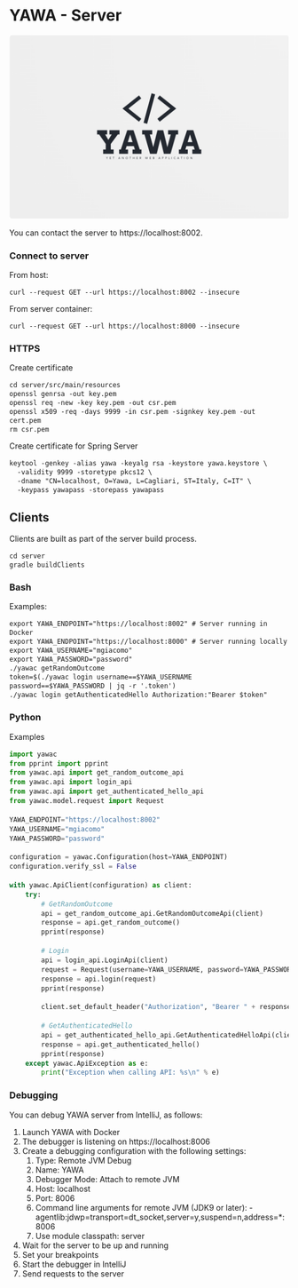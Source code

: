 # YAWA - Server

![YAWA Logo](resources/brand/yawa-logo.png)

You can contact the server to https://localhost:8002.

### Connect to server
From host:
```shell
curl --request GET --url https://localhost:8002 --insecure
```

From server container:
```shell
curl --request GET --url https://localhost:8000 --insecure
```

### HTTPS
Create certificate
```shell
cd server/src/main/resources
openssl genrsa -out key.pem
openssl req -new -key key.pem -out csr.pem
openssl x509 -req -days 9999 -in csr.pem -signkey key.pem -out cert.pem
rm csr.pem
```

Create certificate for Spring Server
```shell
keytool -genkey -alias yawa -keyalg rsa -keystore yawa.keystore \
  -validity 9999 -storetype pkcs12 \
  -dname "CN=localhost, O=Yawa, L=Cagliari, ST=Italy, C=IT" \
  -keypass yawapass -storepass yawapass
```

## Clients
Clients are built as part of the server build process.
```shell
cd server
gradle buildClients
```

### Bash
Examples:
```shell
export YAWA_ENDPOINT="https://localhost:8002" # Server running in Docker
export YAWA_ENDPOINT="https://localhost:8000" # Server running locally
export YAWA_USERNAME="mgiacomo"
export YAWA_PASSWORD="password"
./yawac getRandomOutcome
token=$(./yawac login username==$YAWA_USERNAME password==$YAWA_PASSWORD | jq -r '.token')
./yawac login getAuthenticatedHello Authorization:"Bearer $token"
```

### Python
Examples
```python
import yawac
from pprint import pprint
from yawac.api import get_random_outcome_api
from yawac.api import login_api
from yawac.api import get_authenticated_hello_api
from yawac.model.request import Request

YAWA_ENDPOINT="https://localhost:8002"
YAWA_USERNAME="mgiacomo"
YAWA_PASSWORD="password"

configuration = yawac.Configuration(host=YAWA_ENDPOINT)
configuration.verify_ssl = False

with yawac.ApiClient(configuration) as client:
    try:
        # GetRandomOutcome
        api = get_random_outcome_api.GetRandomOutcomeApi(client)
        response = api.get_random_outcome()
        pprint(response)

        # Login
        api = login_api.LoginApi(client)
        request = Request(username=YAWA_USERNAME, password=YAWA_PASSWORD)
        response = api.login(request)
        pprint(response)

        client.set_default_header("Authorization", "Bearer " + response["token"])

        # GetAuthenticatedHello
        api = get_authenticated_hello_api.GetAuthenticatedHelloApi(client)
        response = api.get_authenticated_hello()
        pprint(response)
    except yawac.ApiException as e:
        print("Exception when calling API: %s\n" % e)
```

### Debugging
You can debug YAWA server from IntelliJ, as follows:
1. Launch YAWA with Docker
2. The debugger is listening on https://localhost:8006
3. Create a debugging configuration with the following settings:
   1. Type: Remote JVM Debug
   2. Name: YAWA
   3. Debugger Mode: Attach to remote JVM
   4. Host: localhost
   5. Port: 8006
   6. Command line arguments for remote JVM (JDK9 or later): -agentlib:jdwp=transport=dt_socket,server=y,suspend=n,address=*:8006
   7. Use module classpath: server
4. Wait for the server to be up and running
5. Set your breakpoints
6. Start the debugger in IntelliJ
7. Send requests to the server
